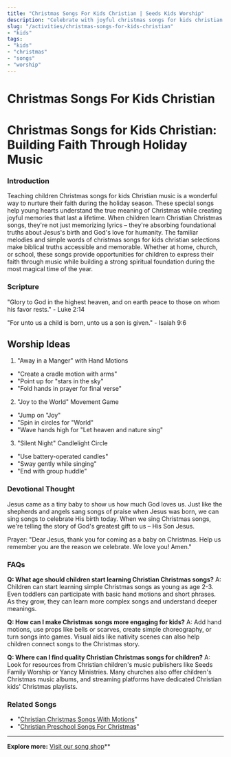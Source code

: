 ```yaml
---
title: "Christmas Songs For Kids Christian | Seeds Kids Worship"
description: "Celebrate with joyful christmas songs for kids christian featuring biblical Christmas themes. Holiday worship music for children and families."
slug: "/activities/christmas-songs-for-kids-christian"
- "kids"
tags:
- "kids"
- "christmas"
- "songs"
- "worship"
---
```


# Christmas Songs For Kids Christian

# Christmas Songs for Kids Christian: Building Faith Through Holiday Music

### Introduction
Teaching children Christmas songs for kids Christian music is a wonderful way to nurture their faith during the holiday season. These special songs help young hearts understand the true meaning of Christmas while creating joyful memories that last a lifetime. When children learn Christian Christmas songs, they're not just memorizing lyrics – they're absorbing foundational truths about Jesus's birth and God's love for humanity. The familiar melodies and simple words of christmas songs for kids christian selections make biblical truths accessible and memorable. Whether at home, church, or school, these songs provide opportunities for children to express their faith through music while building a strong spiritual foundation during the most magical time of the year.

### Scripture
"Glory to God in the highest heaven, and on earth peace to those on whom his favor rests." - Luke 2:14

"For unto us a child is born, unto us a son is given." - Isaiah 9:6

## Worship Ideas
1. "Away in a Manger" with Hand Motions
- "Create a cradle motion with arms"
- "Point up for "stars in the sky"
- "Fold hands in prayer for final verse"

2. "Joy to the World" Movement Game
- "Jump on "Joy"
- "Spin in circles for "World"
- "Wave hands high for "Let heaven and nature sing"

3. "Silent Night" Candlelight Circle
- "Use battery-operated candles"
- "Sway gently while singing"
- "End with group huddle"

### Devotional Thought
Jesus came as a tiny baby to show us how much God loves us. Just like the shepherds and angels sang songs of praise when Jesus was born, we can sing songs to celebrate His birth today. When we sing Christmas songs, we're telling the story of God's greatest gift to us – His Son Jesus.

Prayer: "Dear Jesus, thank you for coming as a baby on Christmas. Help us remember you are the reason we celebrate. We love you! Amen."

### FAQs
**Q: What age should children start learning Christian Christmas songs?**
A: Children can start learning simple Christmas songs as young as age 2-3. Even toddlers can participate with basic hand motions and short phrases. As they grow, they can learn more complex songs and understand deeper meanings.

**Q: How can I make Christmas songs more engaging for kids?**
A: Add hand motions, use props like bells or scarves, create simple choreography, or turn songs into games. Visual aids like nativity scenes can also help children connect songs to the Christmas story.

**Q: Where can I find quality Christian Christmas songs for children?**
A: Look for resources from Christian children's music publishers like Seeds Family Worship or Yancy Ministries. Many churches also offer children's Christmas music albums, and streaming platforms have dedicated Christian kids' Christmas playlists.

### Related Songs

- "[Christian Christmas Songs With Motions](/activities/christian-christmas-songs-with-motions/)"
- "[Christian Preschool Songs For Christmas](/activities/christian-preschool-songs-for-christmas/)"

---

**Explore more:** [Visit our song shop](https://seedskidsworship.com/shop)**

<!-- Schema Markup -->
<script type="application/ld+json">
{
  "@context": "https://schema.org",
  "@type": "MusicRecording",
  "name": "Christmas Songs For Kids Christian",
  "byArtist": {
    "@type": "MusicGroup",
    "name": "Seeds Kids Worship"
  },
  "isFamilyFriendly": true,
  "url": "https://seedskidsworship.com/activities/christmas-songs-for-kids-christian/"
}
</script>